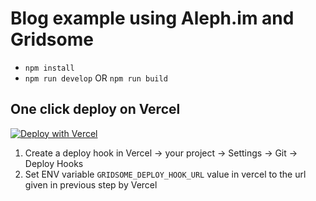 # Blog example using Aleph.im and Gridsome


- `npm install`
- `npm run develop` OR `npm run build`


## One click deploy on Vercel
[![Deploy with Vercel](https://vercel.com/button)](https://vercel.com/new/git/external?repository-url=https%3A%2F%2Fgithub.com%2Fniveshsaharan%2Fgridsome-aleph-blog-demo&env=ADMIN_ADDRESS,GRIDSOME_DEPLOY_HOOK_URL&project-name=gridsome-aleph-demo-by-nivesh&repo-name=gridsome-aleph-demo-by-nivesh)

1. Create a deploy hook in Vercel -> your project -> Settings -> Git -> Deploy Hooks
1. Set ENV variable `GRIDSOME_DEPLOY_HOOK_URL` value in vercel to the url given in previous step by Vercel
